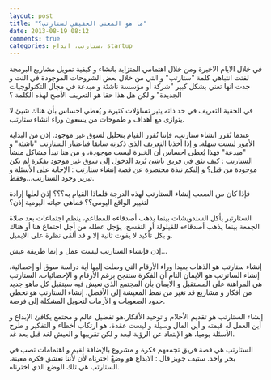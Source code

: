 ```yaml
---
layout: post
title: "ما هو المعنى الحقيقي لستارتب؟"
date: 2013-08-19 08:12
comments: true
categories: ستارتب، ابداع، startup
---
```


في خلال الايام الاخيرة  ومن خلال اهتمامي المتزايد بانشاء و كيفية تمويل مشاريع  البرمجة لفتت انتباهي كلمة  "ستارتب" و التي من خلال بعض الشروحات الموجودة في النت و جدت انها تعني بشكل كبير "شركة أو مؤسسة ناشئة و مبدعة في مجال التكنولوجيات الجديدة" و لكن هل هذا حقا هو التعريف الأصح لهذه الكلمة ؟
<!-- more -->

في الحقية التعريف في حد ذاته يثير تساؤلات كثيرة و يُعطي احساس بأن هناك شيئ لا يتوازى مع أهداف و طموحات من يسعون وراء انشاء ستارتب.

عندما نُقرر انشاء ستارتب، فإننا نُقرر القيام بتحليل لسوق غير موجود. إذن من البداية الأمور ليست سهلة. و إذا أخذنا التعريف الذي ذكرته  سابقا فباعتبار الستارتب "ناشئة" و "مبدعة" فهذا يُعطي احساس أن الخبرة ليست موجودة، و من هنا تبدأ مشاكل منشأ الستارتب :
كيف نثق في فريق ناشئ يُريد الدخول إلى سوق غير موجود بفكرة لم تكن موجودة من قبل؟ و إليكم نبذة مختصرة عن قصة إنشاء ستارتب :
الإجابة على الأسئلة و تبرير وجود الستارتب...وفقط.

فإذا كان من الصعب إنشاء الستارتب لهذه الدرجة  فلماذا القيام به؟؟؟
إذن لعلها إرادة لتغيير الواقع  اليومي؟؟ فماهي حياته  اليومية إذن؟

الستارتبر يأكل السندويشات بينما يذهب أصدقاءه للمطاعم، ينظم اجتماعات بعد صلاة  الجمعة بينما يذهب أصدقاءه للقيلولة أو التفسح، يؤجل عطله من أجل اجتماع هنا أو هناك و بكل تأكيد لا يفوت ثانية إلا و قد ألقى نظرة على الايميل.

إذن فإنشاء الستارتب ليست عمل و إنما طريقة عيش...

إنشاء ستارتب هو الذهاب بعيدا وراء الأرقام التي وصلت إليها أية دراسة سوق أو إحصائية، إنشاء الساترتب هو الايمان التام أن الفكرة ستنجح برغم الأرقام و الإحصائيات. الستارتب هي المراهنة على المستقبل و الايمان بأن المجتمع الذي نعيش فيه سيتقبل كل ماهو جديد من أفكار و مشاريع قد تغير من نمط المعيشة إلى الأفضل. إنشاء الستارتب هو تخطي حدود الصعوبات و الأزمات لتحويل المشكلة إلى فرصة.

إنشاء الستارتب هو تقديم الأحلام  و توحيد الأفكار،هو تفضيل عالم و مجتمع يكافئ الإبداع و أين العمل له قيمته و أين المال وسيلة و ليست عقدة، هو ارتكاب أخطاء و التفكير و طرح  الأسئلة يوميا، هو الإبتعاد عن الرؤية لبعد و لكن تقريبها و العيش لغد قبل بعد غد.

الستارتب هي قصة فريق تجمعهم فكرة و مشروع بالإضافة لقيم و اهتمامات تصب في بحر واحد.
ستيف جوبز قال : الابداع هو وضعٌ اخترناه لأن  لأننا نعشق فكرة معينة. الستارتب هي تلك الوضع الذي اخترناه.

